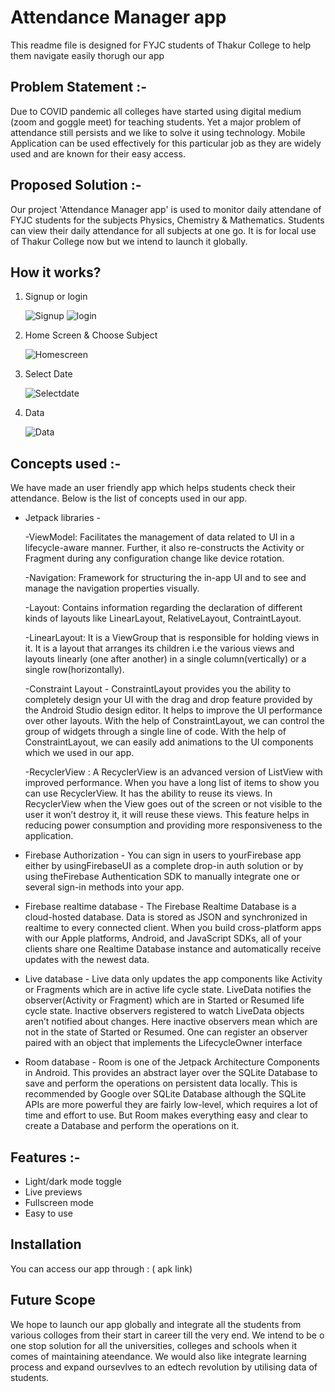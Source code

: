 
# Attendance Manager app

This readme file is designed for FYJC students of Thakur College to
help them navigate easily thorugh our app
## Problem Statement :-

Due to COVID pandemic all colleges have started using digital
medium (zoom and goggle meet) for teaching students. Yet a
major problem of attendance still persists and we like to solve
it using technology. Mobile Application can be used effectively
for this particular job as they are widely used and are known
for their easy access.

## Proposed Solution :-

Our project 'Attendance Manager app' is used to monitor daily
attendane of FYJC students for the subjects Physics, Chemistry
& Mathematics. Students can view their daily attendance for all
subjects at one go. It is for local use of Thakur College now but
we intend to launch it globally.

## How it works?

1. Signup or login

   ![Signup](https://user-images.githubusercontent.com/96176706/148374004-b2a023f8-a371-40fb-a256-c822d2c9eef1.jpeg)
   ![login](https://user-images.githubusercontent.com/96176706/148374251-09b73903-19b7-48f9-94f4-11c5761f28e8.jpeg)

2. Home Screen & Choose Subject

   ![Homescreen](https://user-images.githubusercontent.com/96176706/148374365-743acb53-4a2f-4f6e-880e-e987cf0592dc.jpeg)

3. Select Date

   ![Selectdate](https://user-images.githubusercontent.com/96176706/148374406-8b1eb15c-315a-4aa3-884b-d09deb97b252.jpeg)

4. Data

   ![Data](https://user-images.githubusercontent.com/96176706/148374450-992037b6-407c-4d68-99a7-34cfcb22dd9d.jpeg)

## Concepts used :-

We have made an user friendly app which helps students check their attendance. Below is the list 
of concepts used in our app. 

* Jetpack libraries -

  -ViewModel: Facilitates the management of data related to UI in a lifecycle-aware manner. Further,
  it also re-constructs the Activity or Fragment during any configuration change like device rotation.

  -Navigation: Framework for structuring the in-app UI and to see and manage the navigation
  properties visually.

  -Layout: Contains information regarding the declaration of different kinds of layouts like
  LinearLayout, RelativeLayout, ContraintLayout.

  -LinearLayout: It is a ViewGroup that is responsible for holding views in it. It is a layout that
  arranges its children i.e the various views and layouts linearly (one after another) in a single
  column(vertically) or a single row(horizontally).

  -Constraint Layout - ConstraintLayout provides you the ability to completely design your UI with
  the drag and drop feature provided by the Android Studio design editor. It helps to improve the
  UI performance over other layouts. With the help of ConstraintLayout, we can control the group of
  widgets through a single line of code. With the help of ConstraintLayout, we can easily add
  animations to the UI components which we used in our app.

  -RecyclerView :  A RecyclerView is an advanced version of ListView with improved performance. When
  you have a long list of items to show you can use RecyclerView. It has the ability to reuse its
  views. In RecyclerView when the View goes out of the screen or not visible to the user it won’t
  destroy it, it will reuse these views. This feature helps in reducing power consumption and
  providing more responsiveness to the application.
  
* Firebase Authorization - You can sign in users to yourFirebase app either by usingFirebaseUI as a 
    complete drop-in auth solution or by using theFirebase Authentication SDK to manually integrate 
    one or several sign-in methods into your app.
  
* Firebase realtime database - The Firebase Realtime Database is a cloud-hosted database. Data is
  stored as JSON and synchronized in realtime to every connected client. When you build 
  cross-platform apps with our Apple platforms, Android, and JavaScript SDKs, all of your clients 
  share one Realtime Database instance and automatically receive updates with the newest data.
  
* Live database -  Live data only updates the app components like Activity or Fragments which are
  in active life cycle state. LiveData notifies the observer(Activity or Fragment) which are in 
  Started or Resumed life cycle state. Inactive observers registered to watch LiveData objects 
  aren’t notified about changes. Here inactive observers mean which are not in the state of 
  Started or Resumed. One can register an observer paired with an object that implements the 
  LifecycleOwner interface
  
* Room database - Room is one of the Jetpack Architecture Components in Android. This provides an
  abstract layer over the SQLite Database to save and perform the operations on persistent data 
  locally. This is recommended by Google over SQLite Database although the SQLite APIs are more 
  powerful they are fairly low-level, which requires a lot of time and effort to use. But Room 
  makes everything easy and clear to create a Database and perform the operations on it.
  
  

## Features :-

- Light/dark mode toggle
- Live previews
- Fullscreen mode
- Easy to use

## Installation

You can access our app through : ( apk link)

## Future Scope

We hope to launch our app globally and integrate all the students from various colloges from 
their start in career till the very end. We intend to be o one stop solution for all the universities,
colleges and schools when it comes of maintaining ateendance. We would also like integrate 
learning process and expand oursevlves to an edtech revolution by utilising data of students.
    